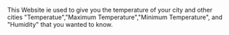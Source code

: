 This Website ie used to give you the temperature of your city and other cities "Temperatue","Maximum Temperature","Minimum Temperature", and "Humidity" that you wanted to know.
